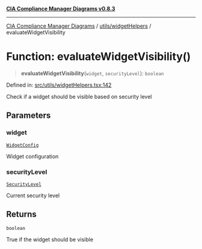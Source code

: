 [**CIA Compliance Manager Diagrams v0.8.3**](../../../README.md)

***

[CIA Compliance Manager Diagrams](../../../modules.md) / [utils/widgetHelpers](../README.md) / evaluateWidgetVisibility

# Function: evaluateWidgetVisibility()

> **evaluateWidgetVisibility**(`widget`, `securityLevel`): `boolean`

Defined in: [src/utils/widgetHelpers.tsx:142](https://github.com/Hack23/cia-compliance-manager/blob/368d5a1330a94df78d48c65d28962bd0f7cab363/src/utils/widgetHelpers.tsx#L142)

Check if a widget should be visible based on security level

## Parameters

### widget

[`WidgetConfig`](../../../types/widget/interfaces/WidgetConfig.md)

Widget configuration

### securityLevel

[`SecurityLevel`](../../../types/cia/type-aliases/SecurityLevel.md)

Current security level

## Returns

`boolean`

True if the widget should be visible
